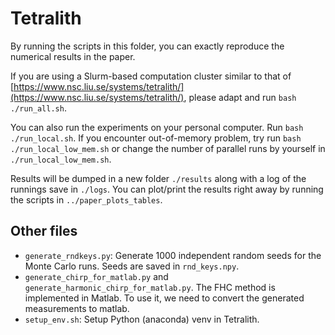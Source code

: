 # Tetralith

By running the scripts in this folder, you can exactly reproduce the numerical results in the paper.

If you are using a Slurm-based computation cluster similar to that
of [https://www.nsc.liu.se/systems/tetralith/](https://www.nsc.liu.se/systems/tetralith/), please adapt and
run `bash ./run_all.sh`.

You can also run the experiments on your personal computer. Run `bash ./run_local.sh`. If you encounter out-of-memory
problem, try run `bash ./run_local_low_mem.sh` or change the number of parallel runs by yourself
in `./run_local_low_mem.sh`.

Results will be dumped in a new folder `./results` along with a log of the runnings save in `./logs`. You can plot/print
the results right away by running the scripts in `../paper_plots_tables`.

## Other files

- `generate_rndkeys.py`: Generate 1000 independent random seeds for the Monte Carlo runs. Seeds are saved
  in `rnd_keys.npy`.
- `generate_chirp_for_matlab.py` and `generate_harmonic_chirp_for_matlab.py`. The FHC method is implemented in Matlab. To use it, we need to convert the generated measurements to matlab.
- `setup_env.sh`: Setup Python (anaconda) venv in Tetralith.
